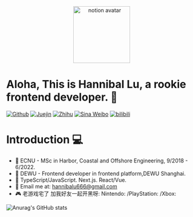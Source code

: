 <!-- Avatar -->
<div align="center">
    <img src="https://notion-avatar.vercel.app/api/img/eyJmYWNlIjo0LCJub3NlIjowLCJtb3V0aCI6MTcsImV5ZXMiOjksImV5ZWJyb3dzIjoxNCwiZ2xhc3NlcyI6NSwiaGFpciI6MzQsImFjY2Vzc29yaWVzIjoxMywiZGV0YWlscyI6MywiYmVhcmQiOjAsImZsaXAiOjEsImNvbG9yIjoiIzBlMTExNyIsInNoYXBlIjoic3F1YXJlIn0=" 
        width="150px"
        height="150px"
        alt="notion avatar">

</div>

# Aloha, This is Hannibal Lu, a rookie frontend developer. :wave:

<!-- Introduction -->

[![Github](https://img.shields.io/badge/Github-Hannbalu-%2334383E?logo=github)](https://github.com/hannbalu) [![Juejin](https://img.shields.io/badge/Juejin-Hannibalu666-lightgrey?labelColor=2080FF&logo=ByteDance&logoColor=ffffff)](https://juejin.cn/user/888061128090568/posts) [![Zhihu](https://img.shields.io/badge/dynamic/json?color=grey&label=Zhihu%20fans&query=%24.data.totalSubs&url=https%3A%2F%2Fapi.spencerwoo.com%2Fsubstats%2F%3Fsource%3Dzhihu%26queryKey%3Dhannibalu&labelColor=0065FF&logo=zhihu&logoColor=ffffff)](https://www.zhihu.com/people/hannibalu)
[![Sina Weibo](https://img.shields.io/badge/dynamic/json?color=grey&label=Weibo&prefix=%E5%85%B3%E6%B3%A8%3A&query=%24.data.totalSubs&url=https%3A%2F%2Fapi.spencerwoo.com%2Fsubstats%2F%3Fsource%3Dweibo%26queryKey%3D7092605792&logo=sina-weibo&labelColor=E6172D)](https://weibo.com/u/7092605792) [![bilibili](https://img.shields.io/badge/dynamic/json?color=grey&label=Bilibili%20fans&query=%24.data.totalSubs&url=https%3A%2F%2Fapi.spencerwoo.com%2Fsubstats%2F%3Fsource%3Dbilibili%26queryKey%3D6497558&labelColor=00A1D6&logo=bilibili&logoColor=ffffff)](https://space.bilibili.com/6497558)

# Introduction :computer:

- :school: ECNU - MSc in Harbor, Coastal and Offshore Engineering, 9/2018 - 6/2022.
- :office: DEWU - Frontend developer in frontend platform,DEWU Shanghai.
- :dart: TypeScript/JavaScript. Next.js. React/Vue.
- :e-mail: Email me at: [hannibalu666@gmail.com](mailto:hannibalu666@gmail.com)
- :video_game: 老游戏宅了 加我好友一起开黑呀: Nintendo: /PlayStation: /Xbox:

<!-- Github Status -->

![Anurag's GitHub stats](https://github-readme-stats.vercel.app/api?username=hannbalu&show_icons=true&theme=dracula)

<!-- GitHub Profile Trophy -->

<!-- [![trophy](https://github-profile-trophy.vercel.app/?username=hannbalu&theme=dracula)](https://github.com/ryo-ma/github-profile-trophy) -->
